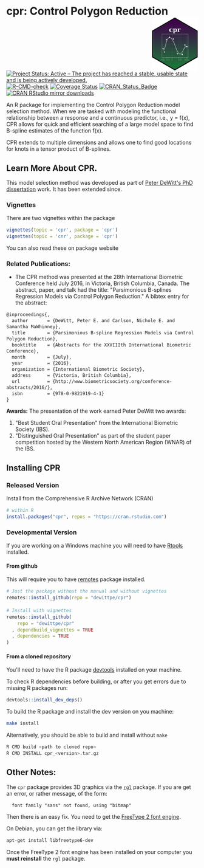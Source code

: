 # cpr: Control Polygon Reduction <img src="man/figures/logo120x139.png" align="right"/>

[![Project Status: Active – The project has reached a stable, usable state and is being actively developed.](http://www.repostatus.org/badges/latest/active.svg)](https://www.repostatus.org/#active)
[![R-CMD-check](https://github.com/dewittpe/cpr/workflows/R-CMD-check/badge.svg)](https://github.com/dewittpe/cpr/actions)
[![Coverage Status](https://img.shields.io/codecov/c/github/dewittpe/cpr/master.svg)](https://app.codecov.io/github/dewittpe/cpr?branch=master)
[![CRAN_Status_Badge](http://www.r-pkg.org/badges/version/cpr)](https://cran.r-project.org/package=cpr)
[![CRAN RStudio mirror downloads](http://cranlogs.r-pkg.org/badges/cpr)](http://www.r-pkg.org/pkg/cpr)

An R package for implementing the Control Polygon Reduction model
selection method.  When we are tasked with modeling the functional relationship
between a response and a continuous predictor, i.e., y = f(x), CPR allows for quick and
efficient searching of a large model space to find B-spline estimates of the
function f(x).

CPR extends to multiple dimensions and allows one to find good locations for
knots in a tensor product of B-splines.

## Learn More About CPR.
This model selection method was developed as part of [Peter DeWitt's PhD
dissertation](https://doi.org/10.25677/awnc-b795) work.  It has been extended
since.

### Vignettes
There are two vignettes within the package
```r
vignettes(topic = 'cpr', package = 'cpr')
vignettes(topic = 'cnr', package = 'cpr')
```

You can also read these on package website


### Related Publications:

* The CPR method was presented at the 28th International Biometric Conference
  held July 2016, in Victoria, British Columbia, Canada.  The abstract, paper,
  and talk had the title:
  "Parsimonious B-splines Regression Models via Control Polygon
  Reduction."  A bibtex entry for the abstract:

```
@inproceedings{,
  author       = {DeWitt, Peter E. and Carlson, Nichole E. and Samantha MaWhinney},
  title        = {Parsimonious B-spline Regression Models via Control Polygon Reduction},
  booktitle    = {Abstracts for the XXVIIIth International Biometric Conference},
  month        = {July},
  year         = {2016},
  organization = {International Biometric Society},
  address      = {Victoria, British Columbia},
  url          = {http://www.biometricsociety.org/conference-abstracts/2016/},
  isbn         = {978-0-9821919-4-1}
}
```

**Awards:** The presentation of the work earned Peter DeWitt two awards:

1. "Best Student Oral Presentation" from the International Biometric Society
   (IBS).
2. "Distinguished Oral Presentation" as part of the student
   paper competition hosted by the Western North American Region
   (WNAR) of the IBS.

## Installing CPR

### Released Version

Install from the Comprehensive R Archive Network (CRAN)

```r
# within R
install.packages("cpr", repos = "https://cran.rstudio.com")
```

### Developmental Version

If you are working on a Windows machine you will need to have
[Rtools](https://cran.r-project.org/bin/windows/Rtools/) installed.

#### From github

This will require you to have
[remotes](https://cran.r-project.org/package=remotes) package installed.

```r
# Just the package without the manual and without vignettes
remotes::install_github(repo = "dewittpe/cpr")

# Install with vignettes
remotes::install_github(
    repo = "dewittpe/cpr"
  , dependbuild_vignettes = TRUE
  , dependencies = TRUE
)
```

#### From a cloned repository

You'll need to have the R package
[devtools](https://cran.r-project.org/package=devtools) installed on your
machine.

To check R dependencies before building, or after you get errors due to missing
R packages run:
```r
devtools::install_dev_deps()
```

To build the R package and install the dev version on you machine:

```bash
make install
```

Alternatively, you should be able to build and install without `make`
```bash
R CMD build <path to cloned repo>
R CMD INSTALL cpr_<version>.tar.gz
```

## Other Notes:
The `cpr` package provides 3D graphics via the
[`rgl`](https://CRAN.R-project.org/package=rgl) package.  If you are get an
error, or rather message, of the form:
```
  font family "sans" not found, using "bitmap"
```
Then there is an easy fix.  You need to get the [FreeType 2 font
engine](https://freetype.org/).

On Debian, you can get the library via:

```bash
apt-get install libfreetype6-dev
```

Once the FreeType 2 font engine has been installed on your computer you **must
reinstall** the `rgl` package.
